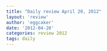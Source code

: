 ```yaml
---
title: "Daily review April 20, 2012" 
layout: 'review'
author: 'eggcaker'
date: '2012-04-20'
categories: review 2012
tags: daily
---
```



